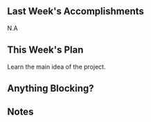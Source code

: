 ## Last Week's Accomplishments

N.A

## This Week's Plan

Learn the main idea of the project.

## Anything Blocking?


## Notes


